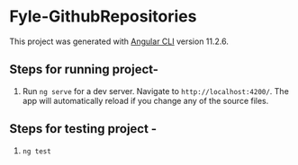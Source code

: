 # Fyle-GithubRepositories

This project was generated with [Angular CLI](https://github.com/angular/angular-cli) version 11.2.6.

## Steps for running project-

1. Run `ng serve` for a dev server. Navigate to `http://localhost:4200/`. The app will automatically reload if you change any of the source files.

## Steps for testing project -
1. `ng test`
